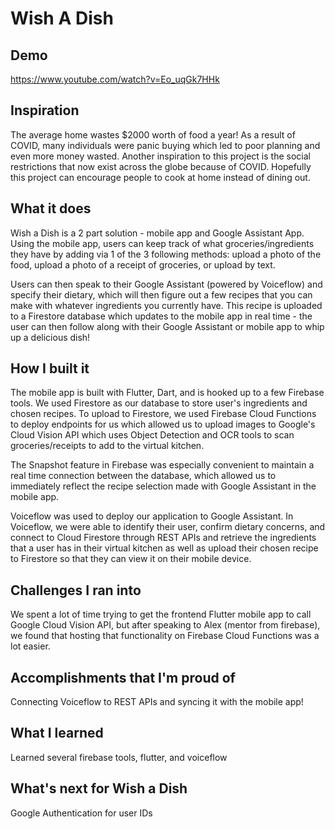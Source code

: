 # Wish A Dish

## Demo
https://www.youtube.com/watch?v=Eo_uqGk7HHk

## Inspiration
The average home wastes $2000 worth of food a year! As a result of COVID, many individuals were panic buying which led to poor planning and even more money wasted. Another inspiration to this project is the social restrictions that now exist across the globe because of COVID. Hopefully this project can encourage people to cook at home instead of dining out.

## What it does
Wish a Dish is a 2 part solution - mobile app and Google Assistant App. Using the mobile app, users can keep track of what groceries/ingredients they have by adding via 1 of the 3 following methods: upload a photo of the food, upload a photo of a receipt of groceries, or upload by text.

Users can then speak to their Google Assistant (powered by Voiceflow) and specify their dietary, which will then figure out a few recipes that you can make with whatever ingredients you currently have. This recipe is uploaded to a Firestore database which updates to the mobile app in real time - the user can then follow along with their Google Assistant or mobile app to whip up a delicious dish!

## How I built it
The mobile app is built with Flutter, Dart, and is hooked up to a few Firebase tools. We used Firestore as our database to store user's ingredients and chosen recipes. To upload to Firestore, we used Firebase Cloud Functions to deploy endpoints for us which allowed us to upload images to Google's Cloud Vision API which uses Object Detection and OCR tools to scan groceries/receipts to add to the virtual kitchen. 

The Snapshot feature in Firebase was especially convenient to maintain a real time connection between the database, which allowed us to immediately reflect the recipe selection made with Google Assistant in the mobile app. 

Voiceflow was used to deploy our application to Google Assistant. In Voiceflow, we were able to identify their user, confirm dietary concerns, and connect to Cloud Firestore through REST APIs and retrieve the ingredients that a user has in their virtual kitchen as well as upload their chosen recipe to Firestore so that they can view it on their mobile device. 

## Challenges I ran into
We spent a lot of time trying to get the frontend Flutter mobile app to call Google Cloud Vision API, but after speaking to Alex (mentor from firebase), we found that hosting that functionality on Firebase Cloud Functions was a lot easier. 

## Accomplishments that I'm proud of
Connecting Voiceflow to REST APIs and syncing it with the mobile app!

## What I learned
Learned several firebase tools, flutter, and voiceflow

## What's next for Wish a Dish
Google Authentication for user IDs
